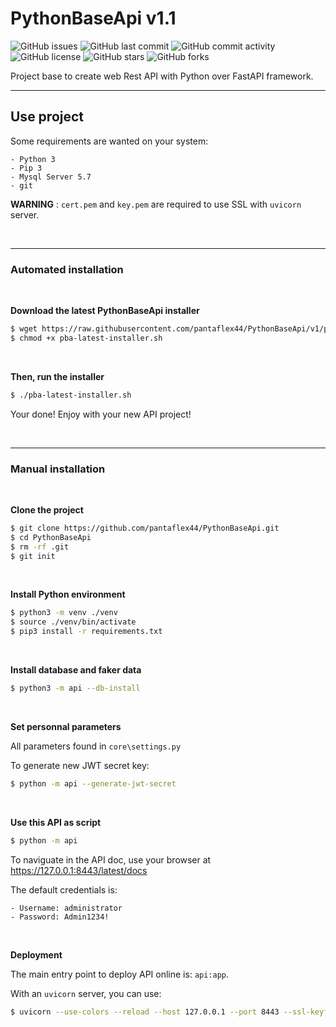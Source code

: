 # PythonBaseApi v1.1

![GitHub issues](https://img.shields.io/github/issues/pantaflex44/PythonBaseApi)
![GitHub last commit](https://img.shields.io/github/last-commit/pantaflex44/PythonBaseApi)
![GitHub commit activity](https://img.shields.io/github/commit-activity/m/pantaflex44/PythonBaseApi)
![GitHub license](https://img.shields.io/github/license/pantaflex44/PythonBaseApi)
![GitHub stars](https://img.shields.io/github/stars/pantaflex44/PythonBaseApi)
![GitHub forks](https://img.shields.io/github/forks/pantaflex44/PythonBaseApi)

Project base to create web Rest API with Python over FastAPI framework.

---

## Use project

Some requirements are wanted on your system:

    - Python 3
    - Pip 3
    - Mysql Server 5.7
    - git

**WARNING** : ```cert.pem``` and ```key.pem``` are required to use SSL with ```uvicorn``` server.


<br/>

<hr />

### Automated installation

<br />

**Download the latest PythonBaseApi installer**

```bash
$ wget https://raw.githubusercontent.com/pantaflex44/PythonBaseApi/v1/pba-latest-installer.sh
$ chmod +x pba-latest-installer.sh
```

<br />

**Then, run the installer**

```bash
$ ./pba-latest-installer.sh
```

Your done! Enjoy with your new API project!


<br />
<hr />

### Manual installation

<br />

**Clone the project**

```bash
$ git clone https://github.com/pantaflex44/PythonBaseApi.git
$ cd PythonBaseApi
$ rm -rf .git
$ git init
```

<br/>

**Install Python environment**

```bash
$ python3 -m venv ./venv
$ source ./venv/bin/activate
$ pip3 install -r requirements.txt
```

<br/>

**Install database and faker data**

```bash
$ python3 -m api --db-install
```

<br/>

**Set personnal parameters**

All parameters found in ```core\settings.py```

To generate new JWT secret key:

```bash
$ python -m api --generate-jwt-secret
```

<br/>

**Use this API as script**

```bash
$ python -m api
```

To naviguate in the API doc, use your browser at https://127.0.0.1:8443/latest/docs

The default credentials is:

    - Username: administrator
    - Password: Admin1234!

<br/>

**Deployment**

The main entry point to deploy API online is: ```api:app```.

With an ```uvicorn``` server, you can use:

```bash
$ uvicorn --use-colors --reload --host 127.0.0.1 --port 8443 --ssl-keyfile key.pem --ssl-certfile cert.pem api:app 
```


